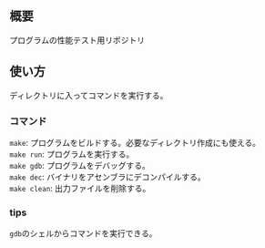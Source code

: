 ## 概要
プログラムの性能テスト用リポジトリ

## 使い方
ディレクトリに入ってコマンドを実行する。  

### コマンド
`make`: プログラムをビルドする。必要なディレクトリ作成にも使える。  
`make run`: プログラムを実行する。  
`make gdb`: プログラムをデバッグする。  
`make dec`: バイナリをアセンブラにデコンパイルする。  
`make clean`: 出力ファイルを削除する。  

### tips
`gdb`のシェルからコマンドを実行できる。  